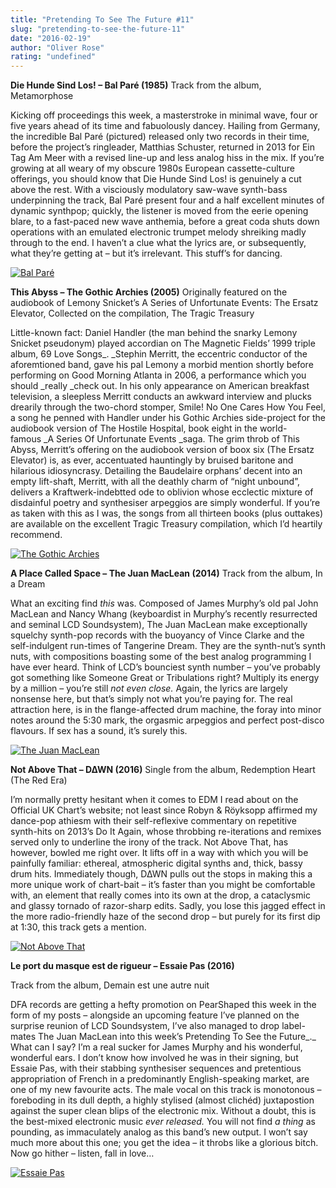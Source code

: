 ```yaml
---
title: "Pretending To See The Future #11"
slug: "pretending-to-see-the-future-11"
date: "2016-02-19"
author: "Oliver Rose"
rating: "undefined"
---
```


**Die Hunde Sind Los! – Bal Paré (1985)** Track from the album, Metamorphose

Kicking off proceedings this week, a masterstroke in minimal wave, four or five years ahead of its time and fabuolously dancey. Hailing from Germany, the incredible Bal Paré (pictured) released only two records in their time, before the project’s ringleader, Matthias Schuster, returned in 2013 for Ein Tag Am Meer with a revised line-up and less analog hiss in the mix. If you’re growing at all weary of my obscure 1980s European cassette-culture offerings, you should know that Die Hunde Sind Los! is genuinely a cut above the rest. With a visciously modulatory saw-wave synth-bass underpinning the track, Bal Paré present four and a half excellent minutes of dynamic synthpop; quickly, the listener is moved from the eerie opening blare, to a fast-paced new wave anthemia, before a great coda shuts down operations with an emulated electronic trumpet melody shreiking madly through to the end. I haven’t a clue what the lyrics are, or subsequently, what they’re getting at – but it’s irrelevant. This stuff’s for dancing.

[![Bal Paré](http://pearshapedexeter.com/wp-content/uploads/2016/02/Bal-Paré.png)](http://pearshapedexeter.com/wp-content/uploads/2016/02/Bal-Paré.png)

**This Abyss – The Gothic Archies (2005)** Originally featured on the audiobook of Lemony Snicket’s A Series of Unfortunate Events: The Ersatz Elevator, Collected on the compilation, The Tragic Treasury

Little-known fact: Daniel Handler (the man behind the snarky Lemony Snicket pseudonym) played accordian on The Magnetic Fields’ 1999 triple album, 69 Love Songs_. _Stephin Merritt, the eccentric conductor of the aforemtioned band, gave his pal Lemony a morbid mention shortly before performing on Good Morning Atlanta in 2006, a performance which you should _really _check out. In his only appearance on American breakfast television, a sleepless Merritt conducts an awkward interview and plucks drearily through the two-chord stomper, Smile! No One Cares How You Feel, a song he penned with Handler under his Gothic Archies side-project for the audiobook version of The Hostile Hospital, book eight in the world-famous _A Series Of Unfortunate Events _saga. The grim throb of This Abyss, Merritt’s offering on the audiobook version of boox six (The Ersatz Elevator) is, as ever, accentuated hauntingly by bruised baritone and hilarious idiosyncrasy. Detailing the Baudelaire orphans’ decent into an empty lift-shaft, Merritt, with all the deathly charm of “night unbound”, delivers a Kraftwerk-indebtted ode to oblivion whose ecclectic mixture of disdainful poetry and synthesiser arpeggios are simply wonderful. If you’re as taken with this as I was, the songs from all thirteen books (plus outtakes) are available on the excellent Tragic Treasury compilation, which I’d heartily recommend.

[![The Gothic Archies](http://pearshapedexeter.com/wp-content/uploads/2016/02/The-Gothic-Archies.png)](http://pearshapedexeter.com/wp-content/uploads/2016/02/The-Gothic-Archies.png)

**A Place Called Space – The Juan MacLean (2014)** Track from the album, In a Dream

What an exciting find _this_ was. Composed of James Murphy’s old pal John MacLean and Nancy Whang (keyboardist in Murphy’s recently resurrected and seminal LCD Soundsystem), The Juan MacLean make exceptionally squelchy synth-pop records with the buoyancy of Vince Clarke and the self-indulgent run-times of Tangerine Dream. They are the synth-nut’s synth nuts, with compositions boasting some of the best analog programming I have ever heard. Think of LCD’s bounciest synth number – you’ve probably got something like Someone Great or Tribulations right? Multiply its energy by a million – you’re still _not even close._ Again, the lyrics are largely nonsense here, but that’s simply not what you’re paying for. The real attraction here, is in the flange-affected drum machine, the foray into minor notes around the 5:30 mark, the orgasmic arpeggios and perfect post-disco flavours. If sex has a sound, it’s surely this.

[![The Juan MacLean](http://pearshapedexeter.com/wp-content/uploads/2016/02/The-Juan-MacLean.jpg)](http://pearshapedexeter.com/wp-content/uploads/2016/02/The-Juan-MacLean.jpg)

**Not Above That – D∆WN (2016)** Single from the album, Redemption Heart (The Red Era)

I’m normally pretty hesitant when it comes to EDM I read about on the Official UK Chart’s website; not least since Robyn & Röyksopp affirmed my dance-pop athiesm with their self-reflexive commentary on repetitive synth-hits on 2013’s Do It Again, whose throbbing re-iterations and remixes served only to underline the irony of the track. Not Above That, has however, bowled me right over. It lifts off in a way with which you will be painfully familiar: ethereal, atmospheric digital synths and, thick, bassy drum hits. Immediately though, D∆WN pulls out the stops in making this a more unique work of chart-bait – it’s faster than you might be comfortable with, an element that really comes into its own at the drop, a cataclysmic and glassy tornado of razor-sharp edits. Sadly, you lose this jagged effect in the more radio-friendly haze of the second drop – but purely for its first dip at 1:30, this track gets a mention.

[![Not Above That](http://pearshapedexeter.com/wp-content/uploads/2016/02/Not-Above-That.png)](http://pearshapedexeter.com/wp-content/uploads/2016/02/Not-Above-That.png)

**Le port du masque est de rigueur – Essaie Pas (2016)**

Track from the album, Demain est une autre nuit

DFA records are getting a hefty promotion on PearShaped this week in the form of my posts – alongside an upcoming feature I’ve planned on the surprise reunion of LCD Soundsystem, I’ve also managed to drop label-mates The Juan MacLean into this week’s Pretending To See the Future_._ What can I say? I’m a real sucker for James Murphy and his wonderful, wonderful ears. I don’t know how involved he was in their signing, but Essaie Pas, with their stabbing synthesiser sequences and pretentious appropriation of French in a predominantly English-speaking market, are one of my new favourite acts. The male vocal on this track is monotonous – foreboding in its dull depth, a highly stylised (almost clichéd) juxtapostion against the super clean blips of the electronic mix. Without a doubt, this is the best-mixed electronic music _ever released._ You will not find _a thing_ as pounding, as immaculately analog as this band’s new output. I won’t say much more about this one; you get the idea – it throbs like a glorious bitch. Now go hither – listen, fall in love…

[![Essaie Pas](http://pearshapedexeter.com/wp-content/uploads/2016/02/Essaie-Pas.png)](http://pearshapedexeter.com/wp-content/uploads/2016/02/Essaie-Pas.png)
